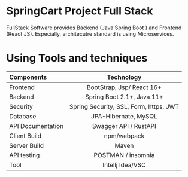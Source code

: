 
# SpringCart Project Full Stack 
   
FullStack Software provides Backend (Java Spring Boot ) and Frontend (React JS). 
Especially, architecutre standard is using Microservices. 

# Using Tools and techniques
 
   | Components  | Technology  | 
   | :---        |    :----:   |   
   | Frontend  | BootStrap, Jsp/ React 16+  | 
   | Backend   | Spring Boot 2.1+, Java 11+ |
   | Security |  Spring Security, SSL, Form, https, JWT|
   | Database | JPA-Hibernate,  MySQL|
   | API Documentation	| Swagger API / RustAPI|
   | Client Build | npm/webpack|
   | Server Build| Maven |
   | API testing| POSTMAN / insomnia|
   | Tool | Intellj Idea/VSC|
 
